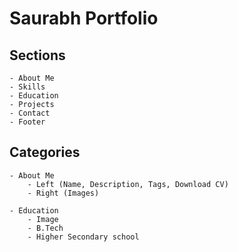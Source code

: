 # Saurabh Portfolio

## Sections

    - About Me
    - Skills
    - Education
    - Projects
    - Contact
    - Footer

## Categories

    - About Me
        - Left (Name, Description, Tags, Download CV)
        - Right (Images)

    - Education
        - Image
        - B.Tech
        - Higher Secondary school
